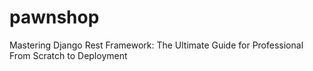 # pawnshop
Mastering Django Rest Framework: The Ultimate Guide for Professional From Scratch to Deployment
